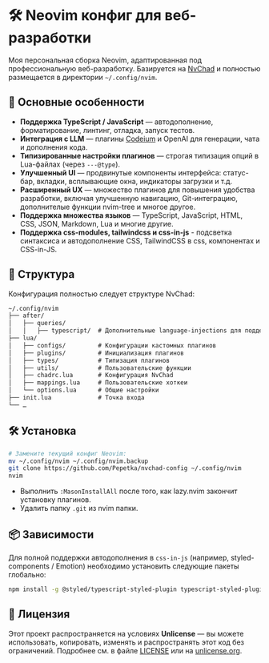 # 🛠️ Neovim конфиг для веб-разработки

Моя персональная сборка Neovim, адаптированная под профессиональную веб-разработку. Базируется на [NvChad](https://github.com/NvChad/NvChad) и полностью размещается в директории `~/.config/nvim`.

## 🚀 Основные особенности

- **Поддержка TypeScript / JavaScript** — автодополнение, форматирование, линтинг, отладка, запуск тестов.
- **Интеграция с LLM** — плагины [Codeium](https://codeium.com/) и OpenAI для генерации, чата и дополнения кода.
- **Типизированные настройки плагинов** — строгая типизация опций в Lua-файлах (через `---@type`).
- **Улучшенный UI** — продвинутые компоненты интерфейса: статус-бар, вкладки, всплывающие окна, индикаторы загрузки и т.д.
- **Расширенный UX** — множество плагинов для повышения удобства разработки, включая улучшенную навигацию, Git-интеграцию, дополнителые функции nvim-tree и многое другое.
- **Поддержка множества языков** — TypeScript, JavaScript, HTML, CSS, JSON, Markdown, Lua и многие другие.
- **Поддержка css-modules, tailwindcss и css-in-js** - подсветка синтаксиса и автодополнение CSS, TailwindCSS в css, компонентах и CSS-in-JS.

## 📂 Структура

Конфигурация полностью следует структуре NvChad:

```txt
~/.config/nvim
├── after/
│   ├── queries/
│   │   ├── typescript/  # Дополнительные language-injections для поддержки css-in-js с типизацией
├── lua/
│   ├── configs/         # Конфигурации кастомных плагинов
│   ├── plugins/         # Инициализация плагинов
│   ├── types/           # Типизация плагинов
│   ├── utils/           # Пользовательские функции
│   ├── chadrc.lua       # Конфигурация NvChad
│   ├── mappings.lua     # Пользовательские хоткеи
│   └── options.lua      # Общие настройки
├── init.lua             # Точка входа
└── …
```


## 🛠️ Установка

```bash
# Замените текущий конфиг Neovim:
mv ~/.config/nvim ~/.config/nvim.backup
git clone https://github.com/Pepetka/nvchad-config ~/.config/nvim
nvim
```
- Выполнить `:MasonInstallAll` после того, как lazy.nvim закончит установку плагинов.
- Удалить папку `.git` из nvim папки.

## 📦 Зависимости

Для полной поддержки автодополнения в `css-in-js` (например, styled-components / Emotion) необходимо установить следующие пакеты глобально:

```bash
npm install -g @styled/typescript-styled-plugin typescript-styled-plugin
```

## 📜 Лицензия

Этот проект распространяется на условиях **Unlicense** — вы можете использовать, копировать, изменять и распространять этот код без ограничений. Подробнее см. в файле [LICENSE](./LICENSE) или на [unlicense.org](https://unlicense.org).
